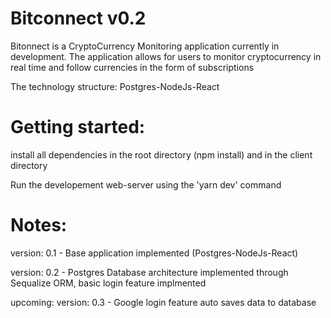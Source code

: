 # Bitconnect v0.2

Bitonnect is a CryptoCurrency Monitoring application currently in development. The application allows for users to monitor cryptocurrency in real time and follow currencies in the form of subscriptions

The technology structure: Postgres-NodeJs-React

# Getting started:

install all dependencies in the root directory (npm install) and in the client directory

Run the developement web-server using the 'yarn dev' command

# Notes:

version: 0.1 - Base application implemented (Postgres-NodeJs-React)

version: 0.2 - Postgres Database architecture implemented through Sequalize ORM, basic login feature implmented

upcoming:
version: 0.3 - Google login feature auto saves data to database


